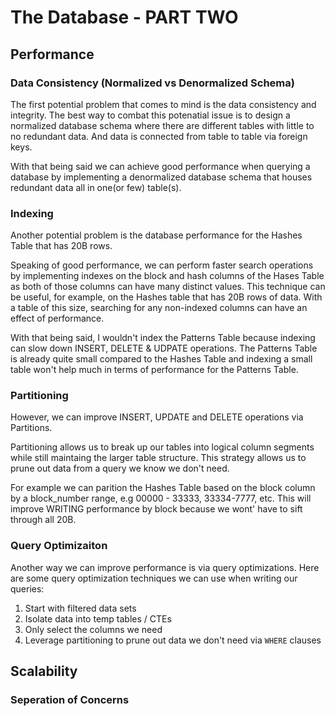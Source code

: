 # The Database - PART TWO

## Performance

### Data Consistency (Normalized vs Denormalized Schema)
The first potential problem that comes to mind is the data consistency and integrity. The best way to combat this potenatial issue is to design a normalized database schema where there are different tables with little to no redundant data. And data is connected from table to table via foreign keys.  

With that being said we can achieve good performance when querying a database by implementing a denormalized database schema that houses redundant data all in one(or few) table(s).

### Indexing
Another potential problem is the database performance for the Hashes Table that has 20B rows. 

Speaking of good performance, we can perform faster search operations by implementing indexes on the block and hash columns of the Hases Table as both of those columns can have many distinct values. This technique can be useful, for example, on the Hashes table that has 20B rows of data. With a table of this size, searching for any non-indexed columns can have an effect of performance. 

With that being said, I wouldn't index the Patterns Table because indexing can slow down INSERT, DELETE & UDPATE operations. The Patterns Table is already quite small compared to the Hashes Table and indexing a small table won't help much in terms of performance for the Patterns Table. 

### Partitioning
However, we can improve INSERT, UPDATE and DELETE operations via Partitions. 

Partitioning allows us to break up our tables into logical column segments while still maintaing the larger table structure. This strategy allows us to prune out data from a query we know we don't need. 

For example we can parition the Hashes Table based on the block column by a block_number range, e.g 00000 - 33333, 33334-7777, etc. This will improve WRITING performance by block because we wont' have to sift through all 20B. 

### Query Optimizaiton
Another way we can improve performance is via query optimizations. Here are some query optimization techniques we can use when writing our queries:

1. Start with filtered data sets
2. Isolate data into temp tables / CTEs
3. Only select the columns we need
4. Leverage partitioning to prune out data we don't need via ```WHERE``` clauses

## Scalability

### Seperation of Concerns
